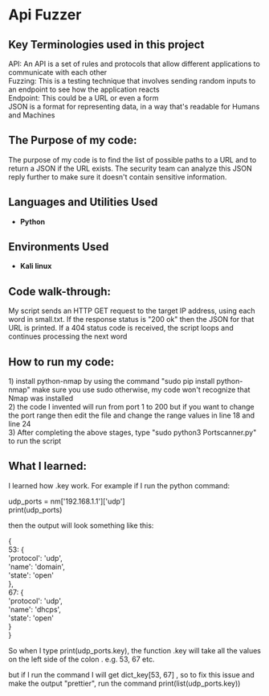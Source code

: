 <h1>Api Fuzzer</h1>


<h2>Key Terminologies used in this project</h2>
API: An API is a set of rules and protocols that allow different applications to communicate with each other <br>
Fuzzing: This is a testing technique that involves sending random inputs to an endpoint to see how the application reacts <br>
Endpoint: This could be a URL or even a form <br>
JSON is a format for representing data, in a way that's readable for Humans and Machines <br>

<h2>The Purpose of my code:</h2>
The purpose of my code is to find the list of possible paths to a URL and to return a JSON if the URL exists. The security team can analyze this JSON reply further to make sure it doesn't contain sensitive information.


<br />


<h2>Languages and Utilities Used</h2>

- <b>Python</b> 

<h2>Environments Used </h2>

- <b>Kali linux</b> 

<h2>Code walk-through:</h2>

<p>
  My script sends an HTTP GET request to the target IP address, using each word in small.txt. If the response status is "200 ok" then the JSON for that URL is printed. If a 404 status code is received, the script loops and continues processing the next word
</p>

<h2>How to run my code:</h2>
<p>
1) install python-nmap by using the command "sudo pip install python-nmap" 
make sure you use sudo otherwise, my code won't recognize that Nmap was installed<br>
2) the code I invented will run from port 1 to 200 but if you want to change the port range then edit the file and change the range values in line 18 and line 24<br>
3) After completing the above stages, type "sudo python3 Portscanner.py" to run the script<br>

</p>

<h2> What I learned: </h2>
<p>I learned how .key work. For example if I run the python command: <br>

udp_ports = nm['192.168.1.1']['udp'] <br>
print(udp_ports) <br>


then the output will look something like this: <br>

{ <br>
    53: { <br>
        'protocol': 'udp', <br>
        'name': 'domain', <br>
        'state': 'open' <br> 
    }, <br>
    67: { <br>
        'protocol': 'udp', <br>
        'name': 'dhcps', <br>
        'state': 'open' <br>
    } <br>
} <br>




So when I type print(udp_ports.key), the function .key will take all the values on the left side of the colon . e.g. 53, 67 etc. <br>

but if I run the command I will get dict_key[53, 67] , so to fix this issue and make the output "prettier", run the command print(list(udp_ports.key))</p> 
